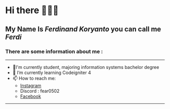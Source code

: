 # Hi there 🙋🏻‍♂️

## **My Name Is _Ferdinand Koryanto_ you can call me _Ferdi_**

### There are some information about me :
---
- 🎒I'm currently student, majoring information systems bachelor degree
- 📖 I’m currently learning Codeigniter 4
- 📫 How to reach me:
  * [Instagram](https://www.instagram.com/_ferdinandk)
  * Discord : fear0502
  * [Facebook](https://www.facebook.com/ferdinan.slludihati/)
---



